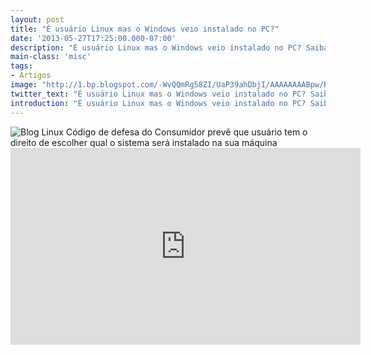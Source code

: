 ```yaml
---
layout: post
title: "É usuário Linux mas o Windows veio instalado no PC?"
date: '2013-05-27T17:25:00.000-07:00'
description: "É usuário Linux mas o Windows veio instalado no PC? Saiba que é possível pedir"
main-class: 'misc'
tags:
- Artigos
image: "http://1.bp.blogspot.com/-WvQQmRg58ZI/UaP39ahDbjI/AAAAAAAABpw/RB760Sz-AzI/s72-c/copyleft_analisis_que_es.jpg"
twitter_text: "É usuário Linux mas o Windows veio instalado no PC? Saiba que é possível pedir"
introduction: "É usuário Linux mas o Windows veio instalado no PC? Saiba que é possível pedir"
---
```

![Blog Linux](http://1.bp.blogspot.com/-WvQQmRg58ZI/UaP39ahDbjI/AAAAAAAABpw/RB760Sz-AzI/s200/copyleft_analisis_que_es.jpg "Blog Linux")
Código de defesa do Consumidor prevê que usuário tem o direito de escolher qual o sistema será instalado na sua máquina <iframe allowfullscreen="" frameborder="0" height="315" src="http://www.youtube.com/embed/sqkR-1FLwro" width="560"><iframe> 
É usuário Linux mas o Windows veio instalado no PC? Saiba que é possível pedir reembolso!
Código de defesa do Consumidor prevê que usuário tem o direito de escolher qual o sistema será instalado na sua máquina.
![Blog Linux](http://2.bp.blogspot.com/-w_r7j8f8zh4/UaP4MtxqEKI/AAAAAAAABp4/oCS00H1ZlQQ/s320/open-source.jpg "Blog Linux")
Quando você compra um computador, muitas vezes ele vem com um sistema operacional já instalado, certo? Normalmente, é o Windows ou o Ubuntu, uma versão mais amigável do Linux. Muita gente nem sabe, mas a instalação do sistema operacional está longe de ser uma obrigação da fabricante. Pelo contrário: a obrigação é do usuário de escolher aquilo que ele quer instalado na máquina dele. Imagine a situação: você só usa software livre, não quer pagar pela licença do Windows, mas o fabricante te empurra uma máquina com o sistema operacional. Geralmente, isso significa uns 200 reais a mais na conta. O fabricante pode até dizer que é promoção e está te dando a cópia original, mas tem direito de escolher se quer ou não o sistema operacional no seu micro. O que fazer neste caso? Pedir um desconto, ou mesmo um reembolso? Pois é, saiba que você pode, sim, fazer isso. E mais: está amparado pelo Código de Defesa do Consumidor!
![Blog Linux](http://4.bp.blogspot.com/-LuA6MPP_1o0/UaP4luTD2nI/AAAAAAAABqA/BOrotn3vjYU/s320/ilustracaoSoftLivre.gif "Blog Linux")
"No Brasil há a prática do que pedido de reembolso porque está protegido por lei, esse direito do consumidor. Não pode haver venda casada, e como as lojas ou os próprios fabricantes já ofertam o hardware com o software - sistema operacional -, se o consumidor quiser mudar e não aceitar aquela licença que foi colocada, ele tem o direito ao reembolso", alerta a advogada especialista em direito digital, Patricia Peck.
Mas para você não ter nenhum problema com a fabricante na hora de solicitar a restituição do dinheiro, a principal dica é não aceitar a instalação da licença no momento em que você inicia o computador pela primeira vez. Ao não aceitar, você já dá um grande passo para conseguir o reembolso. Mas o processo não para por aí.
![Blog Linux](http://1.bp.blogspot.com/-QjqFK0dFJAU/UaP4zFKln4I/AAAAAAAABqI/FMsb_1dTTaY/s400/Procon.jpg "Blog Linux")
"Você deve entrar em contato com o vendedor. Se ele comprou em loja ou se comprou diretamente com o fabricante, é ele (vendedor) o primeiro a ser contatado. Você registra a data e hora que você manifestou isso, se puder gravar, grave, se puder documentar por e-mail, documente. Esse é um pedido que precisa ser atendido. Se não for atendido no prazo de até 30 dias, aí é importantíssimo que o consumidor vá até o Procon, porque aí cabe ao Procon fazer esse contato. Já pode para a empresa gerar até uma multa, caso ela não cumpra. E (no Procon) deve levar sua carteira de identidade - seus documentos de identificação -, nota fiscal de compra da mercadoria, por isso a importância de pedir nota fiscal, de guardá-la, e qualquer outro tipo de documento, manual que tenha vindo na caixa quando você fez a compra do computador", aconselha a advogada.
![Blog Linux](http://3.bp.blogspot.com/-iONjPd6e0Yk/UaP5C8e3EhI/AAAAAAAABqQ/8mRUUQvc5MM/s1600/software-livre.jpg "Blog Linux")
Na prática, o que está amparado por Lei nem sempre funciona... A Léia mora na cidade de Maringá, no Paraná. Há mais de um mês, comprou um netbook da Lenovo com o sistema operacional Windows XP, da Microsoft. Léia preferiu recusar o software da Microsoft e decidiu usar o Linux. Ela seguiu todas as instruções recomendadas pela nossa advogada, mas até agora, mesmo depois de falar com diversas atendentes do call center da fabricante, ainda não conseguiu reaver o dinheiro do software que ela não quis instalar.
Veja a Matéria completa em: Olhar Digital

